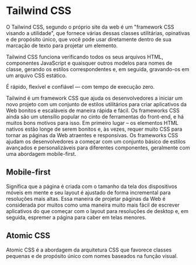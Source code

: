 # Tailwind CSS

O Tailwind CSS, segundo o próprio site da web é um "framework CSS visando a utilidade", que fornece várias dessas classes utilitárias, opinativas e de propósito único, que você pode usar diretamente dentro de sua marcação de texto para projetar um elemento.

Tailwind CSS funciona verificando todos os seus arquivos HTML, componentes JavaScript e quaisquer outros modelos para nomes de classe, gerando os estilos correspondentes e, em seguida, gravando-os em um arquivo CSS estático.

É rápido, flexível e confiável — com tempo de execução zero.

Tailwind é um framework CSS que ajuda os desenvolvedores a iniciar um novo projeto com um conjunto de estilos utilitários para criar aplicativos da Web bonitos e escaláveis de maneira rápida e fácil. Os frameworks CSS ainda são um utensílio popular no cinto de ferramentas do front-end, e há muitos bons motivos para isso.
Em primeiro lugar – os elementos HTML nativos estão longe de serem bonitos e, às vezes, requer muito CSS para tornar as páginas da Web atraentes e responsivas. Os frameworks CSS ajudam os desenvolvedores a começar com um conjunto básico de estilos avançados e personalizáveis para diferentes componentes, geralmente com uma abordagem mobile-first.

## Mobile-first

Significa que a página é criada com o tamanho da tela dos dispositivos móveis em mente e seu layout é ajustado de forma incremental para resoluções mais altas. Essa maneira de projetar páginas da Web é considerada por muitos como uma maneira muito mais fácil de escrever aplicativos do que começar com o layout para resoluções de desktop e, em seguida, espremer a página para caber em telas menores.

## Atomic CSS

Atomic CSS é a abordagem da arquitetura CSS que favorece classes pequenas e de propósito único com nomes baseados na função visual.


